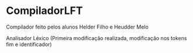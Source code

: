 CompiladorLFT
=============

Compilador feito pelos alunos Helder Filho e Heudder Melo

Analisador Léxico
(Primeira modificação realizada, modificação nos tokens fim e identificador)
